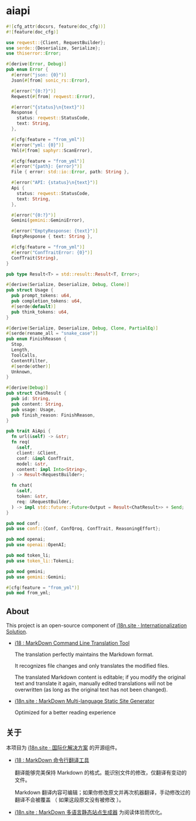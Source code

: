 # aiapi

```rust
#![cfg_attr(docsrs, feature(doc_cfg))]
#![feature(doc_cfg)]

use reqwest::{Client, RequestBuilder};
use serde::{Deserialize, Serialize};
use thiserror::Error;

#[derive(Error, Debug)]
pub enum Error {
  #[error("json: {0}")]
  Json(#[from] sonic_rs::Error),

  #[error("{0:?}")]
  Reqwest(#[from] reqwest::Error),

  #[error("{status}\n{text}")]
  Response {
    status: reqwest::StatusCode,
    text: String,
  },

  #[cfg(feature = "from_yml")]
  #[error("yml: {0}")]
  Yml(#[from] saphyr::ScanError),

  #[cfg(feature = "from_yml")]
  #[error("{path}: {error}")]
  File { error: std::io::Error, path: String },

  #[error("API: {status}\n{text}")]
  Api {
    status: reqwest::StatusCode,
    text: String,
  },

  #[error("{0:?}")]
  Gemini(gemini::GeminiError),

  #[error("EmptyResponse: {text}")]
  EmptyResponse { text: String },

  #[cfg(feature = "from_yml")]
  #[error("ConfTraitError: {0}")]
  ConfTrait(String),
}

pub type Result<T> = std::result::Result<T, Error>;

#[derive(Serialize, Deserialize, Debug, Clone)]
pub struct Usage {
  pub prompt_tokens: u64,
  pub completion_tokens: u64,
  #[serde(default)]
  pub think_tokens: u64,
}

#[derive(Serialize, Deserialize, Debug, Clone, PartialEq)]
#[serde(rename_all = "snake_case")]
pub enum FinishReason {
  Stop,
  Length,
  ToolCalls,
  ContentFilter,
  #[serde(other)]
  Unknown,
}

#[derive(Debug)]
pub struct ChatResult {
  pub id: String,
  pub content: String,
  pub usage: Usage,
  pub finish_reason: FinishReason,
}

pub trait AiApi {
  fn url(&self) -> &str;
  fn req(
    &self,
    client: &Client,
    conf: &impl ConfTrait,
    model: &str,
    content: impl Into<String>,
  ) -> Result<RequestBuilder>;

  fn chat(
    &self,
    token: &str,
    req: &RequestBuilder,
  ) -> impl std::future::Future<Output = Result<ChatResult>> + Send;
}

pub mod conf;
pub use conf::{Conf, ConfQroq, ConfTrait, ReasoningEffort};

pub mod openai;
pub use openai::OpenAI;

pub mod token_li;
pub use token_li::TokenLi;

pub mod gemini;
pub use gemini::Gemini;

#[cfg(feature = "from_yml")]
pub mod from_yml;
```

## About

This project is an open-source component of [i18n.site ⋅ Internationalization Solution](https://i18n.site).

* [i18 : MarkDown Command Line Translation Tool](https://i18n.site/i18)

  The translation perfectly maintains the Markdown format.

  It recognizes file changes and only translates the modified files.

  The translated Markdown content is editable; if you modify the original text and translate it again, manually edited translations will not be overwritten (as long as the original text has not been changed).

* [i18n.site : MarkDown Multi-language Static Site Generator](https://i18n.site/i18n.site)

  Optimized for a better reading experience

## 关于

本项目为 [i18n.site ⋅ 国际化解决方案](https://i18n.site) 的开源组件。

* [i18 : MarkDown 命令行翻译工具](https://i18n.site/i18)

  翻译能够完美保持 Markdown 的格式。能识别文件的修改，仅翻译有变动的文件。

  Markdown 翻译内容可编辑；如果你修改原文并再次机器翻译，手动修改过的翻译不会被覆盖 （ 如果这段原文没有被修改 ）。

* [i18n.site : MarkDown 多语言静态站点生成器](https://i18n.site/i18n.site) 为阅读体验而优化。
